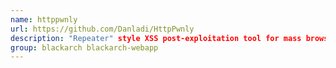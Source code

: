 ```yaml
---
name: httppwnly
url: https://github.com/Danladi/HttpPwnly
description: "Repeater" style XSS post-exploitation tool for mass browser control.
group: blackarch blackarch-webapp
---
```

